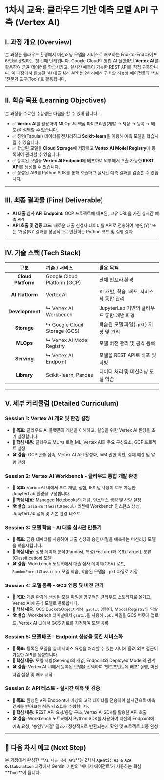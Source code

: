 # 1차시 교육: 클라우드 기반 예측 모델 API 구축 (Vertex AI)

## Ⅰ. 과정 개요 (Overview)

본 과정은 클라우드 환경에서 머신러닝 모델을 서비스로 배포하는 End-to-End 파이프라인을 경험하는 첫 번째 단계입니다. Google Cloud의 통합 AI 플랫폼인 **Vertex AI**를 활용하여 금융 데이터를 학습시키고, 실시간 예측이 가능한 REST API를 직접 구축합니다. 이 과정에서 완성된 'AI 대출 심사 API'는 2차시에서 구축할 지능형 에이전트의 핵심 '전문가 도구(Tool)'로 활용됩니다.

---

## Ⅱ. 학습 목표 (Learning Objectives)

본 과정을 수료한 수강생은 다음을 할 수 있게 됩니다:

- ✅ **Vertex AI**를 활용하여 MLOps의 핵심 파이프라인(개발 → 저장 → 등록 → 배포)을 설명할 수 있습니다.
- ✅ 정형(Tabular) 데이터를 전처리하고 **Scikit-learn**을 이용해 예측 모델을 학습시킬 수 있습니다.
- ✅ 학습된 모델을 **Cloud Storage**에 저장하고 **Vertex AI Model Registry**에 등록하여 관리할 수 있습니다.
- ✅ 등록된 모델을 **Vertex AI Endpoint**에 배포하여 외부에서 호출 가능한 **REST API**를 생성할 수 있습니다.
- ✅ 생성된 API를 Python SDK를 통해 호출하고 실시간 예측 결과를 검증할 수 있습니다.

---

## Ⅲ. 최종 결과물 (Final Deliverable)

- **AI 대출 심사 API Endpoint:** GCP 프로젝트에 배포된, 고유 URL을 가진 실시간 예측 API
- **API 호출 및 검증 코드:** 새로운 대출 신청자 데이터를 API로 전송하여 '승인(Y)' 또는 '거절(N)' 결과를 성공적으로 반환하는 Python 코드 및 실행 결과

---

## Ⅳ. 기술 스택 (Tech Stack)

| 구분 | 기술 / 서비스 | 활용 목적 |
|:---:|:---|:---|
| **Cloud Platform** | Google Cloud Platform (GCP) | 전체 인프라 환경 |
| **AI Platform** | Vertex AI | AI 개발, 학습, 배포, 서비스의 통합 관리 |
| **Development** | ↳ Vertex AI Workbench | JupyterLab 기반의 클라우드 통합 개발 환경 |
| **Storage** | ↳ Google Cloud Storage (GCS) | 학습된 모델 파일(`.pkl`) 저장 및 관리 |
| **MLOps** | ↳ Vertex AI Model Registry | 모델 버전 관리 및 공식 등록 |
| **Serving** | ↳ Vertex AI Endpoint | 모델을 REST API로 배포 및 서빙 |
| **Library** | Scikit-learn, Pandas | 데이터 처리 및 머신러닝 모델 학습 |

---

## Ⅴ. 세부 커리큘럼 (Detailed Curriculum)

### Session 1: Vertex AI 개요 및 환경 설정
- **🎯 목표:** 클라우드 AI 플랫폼의 개념을 이해하고, 실습을 위한 Vertex AI 환경을 초기 설정합니다.
- **🔑 핵심 내용:** 클라우드 ML vs 로컬 ML, Vertex AI의 주요 구성요소, GCP 프로젝트 설정
- **🛠️ 실습:** GCP 콘솔 접속, Vertex AI API 활성화, IAM 권한 확인, 결제 예산 및 알림 설정

### Session 2: Vertex AI Workbench - 클라우드 통합 개발 환경
- **🎯 목표:** Vertex AI 내에서 코드 개발, 실험, 터미널 사용이 모두 가능한 JupyterLab 환경을 구성합니다.
- **🔑 핵심 내용:** Managed Notebooks의 개념, 인스턴스 생성 및 사양 설정
- **🛠️ 실습:** `asia-northeast3(Seoul)` 리전에 Workbench 인스턴스 생성, JupyterLab 접속 및 기본 환경 테스트

### Session 3: 모델 학습 - AI 대출 심사관 만들기
- **🎯 목표:** 금융 데이터를 사용하여 대출 신청의 승인/거절을 예측하는 머신러닝 모델을 학습시킵니다.
- **🔑 핵심 내용:** 정형 데이터 분석(Pandas), 특성(Feature)과 목표(Target), 분류(Classification) 모델
- **🛠️ 실습:** Workbench 노트북에서 대출 심사 데이터(CSV) 로드, `RandomForestClassifier` 모델 학습, 학습된 모델을 `.pkl` 파일로 저장

### Session 4: 모델 등록 - GCS 연동 및 버전 관리
- **🎯 목표:** 개발 환경에 생성된 모델 파일을 영구적인 클라우드 스토리지로 옮기고, Vertex AI에 공식 모델로 등록합니다.
- **🔑 핵심 내용:** GCS Bucket/Object 개념, `gsutil` 명령어, Model Registry의 역할
- **🛠️ 실습:** Workbench 터미널에서 `gsutil`을 사용해 `.pkl` 파일을 GCS 버킷에 업로드, Vertex AI UI에서 GCS 경로를 지정하여 모델 등록

### Session 5: 모델 배포 - Endpoint 생성을 통한 서비스화
- **🎯 목표:** 등록된 모델을 실제 서비스 요청을 처리할 수 있는 서버에 올려 외부 접근이 가능한 API를 생성합니다.
- **🔑 핵심 내용:** 모델 서빙(Serving)의 개념, Endpoint와 Deployed Model의 관계
- **🛠️ 실습:** Vertex AI UI에서 등록된 모델을 선택하여 '엔드포인트에 배포' 실행, 머신 타입 설정 및 배포 시작

### Session 6: API 테스트 - 실시간 예측 및 검증
- **🎯 목표:** 완성된 API Endpoint에 가상의 고객 데이터를 전송하여 실시간으로 예측 결과를 받아보는 최종 테스트를 수행합니다.
- **🔑 핵심 내용:** REST API 요청/응답 구조, Vertex AI SDK를 활용한 API 호출
- **🛠️ 실습:** Workbench 노트북에서 Python SDK를 사용하여 자신의 Endpoint에 예측 요청, '승인'/'거절' 결과가 정상적으로 반환되는지 확인 및 프로젝트 최종 완성

---

## 🚀 다음 차시 예고 (Next Step)

본 과정에서 완성한 **`AI 대출 심사 API`**는 2차시 **`Agentic AI & A2A Collaboration`** 과정에서 Gemini 기반의 '매니저 에이전트'가 사용하는 핵심 **`Tool`**이 됩니다.

